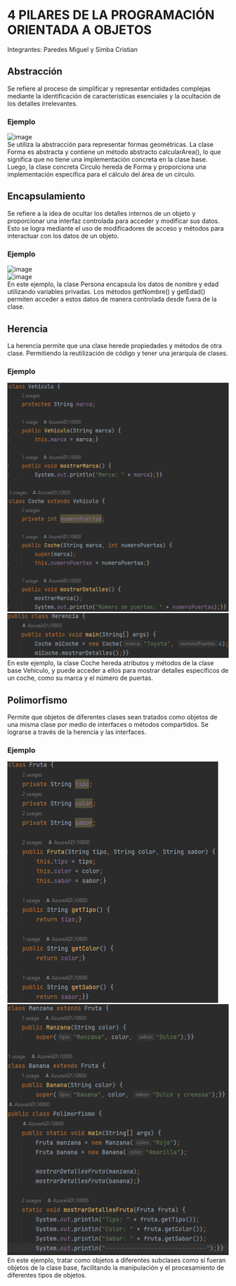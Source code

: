 # 4 PILARES DE LA PROGRAMACIÓN ORIENTADA A OBJETOS
Integrantes: Paredes Miguel y Simba Cristian
## Abstracción
Se refiere al proceso de simplificar y representar entidades complejas mediante la identificación de características esenciales y la ocultación de los detalles irrelevantes. 
### Ejemplo
<img width="518" alt="image" src="https://github.com/cristian-simba/Pilares_/assets/117742977/99aa4ddf-a305-4740-8af5-0263432f88a1"><br>
Se utiliza la abstracción para representar formas geométricas. La clase Forma es abstracta y contiene un método abstracto calcularArea(), lo que significa que no tiene una implementación concreta en la clase base. Luego, la clase concreta Circulo hereda de Forma y proporciona una implementación específica para el cálculo del área de un círculo.

 ## Encapsulamiento
Se refiere a la idea de ocultar los detalles internos de un objeto y proporcionar una interfaz controlada para acceder y modificar sus datos. Esto se logra mediante el uso de modificadores de acceso y métodos para interactuar con los datos de un objeto.
 ### Ejemplo
 <img width="371" alt="image" src="https://github.com/cristian-simba/Pilares_/assets/117742977/17e0e164-8ae3-4839-8714-d1fc29fef36a"><br>
<img width="469" alt="image" src="https://github.com/cristian-simba/Pilares_/assets/117742977/f112e995-860b-4533-838d-57b394129efb"><br>
En este ejemplo, la clase Persona encapsula los datos de nombre y edad utilizando variables privadas. Los métodos getNombre() y getEdad() permiten acceder a estos datos de manera controlada desde fuera de la clase.

## Herencia
La herencia permite que una clase herede propiedades y métodos de otra clase. Permitiendo la reutilización de código y tener una jerarquía de clases.
### Ejemplo
![img.png](img.png)<br>
![img_1.png](img_1.png)<br>
En este ejemplo, la clase Coche hereda atributos y métodos de la clase base Vehiculo, y puede acceder a ellos para mostrar detalles específicos de un coche, como su marca y el número de puertas.

## Polimorfismo
Permite que objetos de diferentes clases sean tratados como objetos de una misma clase por medio de interfaces o métodos compartidos. Se lograrse a través de la herencia y las interfaces.
### Ejemplo
![img_2.png](img_2.png)<br>
![img_3.png](img_3.png)<br>
En este ejemplo, tratar como objetos a diferentes subclases como si fueran objetos de la clase base, facilitando la manipulación y el procesamiento de diferentes tipos de objetos.
